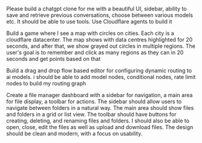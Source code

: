 Please build a chatgpt clone for me with a beautiful UI, sidebar, ability to save and retrieve previous conversations, choose between various models etc. It should be able to use tools. Use Cloudflare agents to build it

Build a game where I see a map with circles on cities. Each city is a cloudflare datacenter. The map shows with data centres highlighted for 20 seconds, and after that, we show grayed out circles in multiple regions. The user's goal is to remember and click as many regions as they can in 20 seconds and get points based on that

Build a drag and drop flow based editor for configuring dynamic routing to ai models. i should be able to add model nodes, conditional nodes, rate limit nodes to build my routing graph

Create a file manager dashboard with a sidebar for navigation, a main area for file display, 
a toolbar for actions. The sidebar should allow users to navigate between folders in a natural way.
The main area should show files and folders in a grid or list view. 
The toolbar should have buttons for creating, deleting, and renaming files and folders.
I should also be able to open, close, edit the files as well as upload and download files. 
The design should be clean and modern, with a focus on usability.